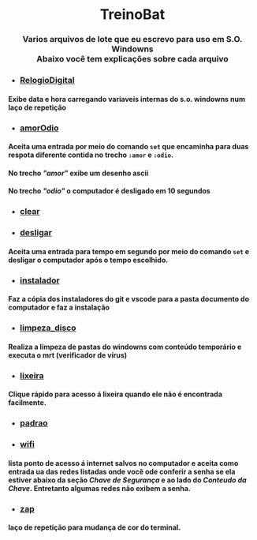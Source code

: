 <h1 align="center">TreinoBat</h1>

<h3 align="center">Varios arquivos de lote que eu escrevo para uso em S.O. Windowns<br>
Abaixo você tem explicações sobre cada arquivo
</h3>

- ### [RelogioDigital](https://github.com/CLedsonB/TreinoBat/blob/main/RelogioDigital.bat)

#### Exibe data e hora carregando variaveis internas do s.o. windowns num laço de repetição

- ### [amorOdio](https://github.com/CLedsonB/TreinoBat/blob/main/amorOdio.bat)

#### Aceita uma entrada por meio do comando ```set``` que encaminha para duas respota diferente contida no trecho ```:amor``` e ```:odio```.
#### No trecho _"amor"_ exibe um desenho ascii
#### No trecho _"odio"_ o computador é desligado em 10 segundos

- ### [clear](https://github.com/CLedsonB/TreinoBat/blob/main/clear.bat)

- ### [desligar](https://github.com/CLedsonB/TreinoBat/blob/main/desligar.bat)

#### Aceita uma entrada para tempo em segundo por meio do comando ```set``` e desligar o computador após o tempo escolhido.

- ### [instalador](https://github.com/CLedsonB/TreinoBat/blob/main/instalador.bat)

#### Faz a cópia dos instaladores do git e vscode para a pasta documento do computador e faz a instalação

- ### [limpeza_disco](https://github.com/CLedsonB/TreinoBat/blob/main/limpeza_disco.bat)

#### Realiza a limpeza de pastas do windowns com conteúdo temporário e executa o mrt (verificador de vírus)

- ### [lixeira](https://github.com/CLedsonB/TreinoBat/blob/main/lixeira.bat)

#### Clique rápido para acesso á lixeira quando ele não é encontrada facilmente.

- ### [padrao](https://github.com/CLedsonB/TreinoBat/blob/main/padrao.txt)
- ### [wifi](https://github.com/CLedsonB/TreinoBat/blob/main/wifi.bat)

#### lista ponto de acesso á internet salvos no computador e aceita como entrada ua das redes listadas onde você ode conferir a senha se ela estiver abaixo da seção _Chave de Segurança_ e ao lado do _Conteudo da Chave_. Entretanto algumas redes não exibem a senha.

- ### [zap](https://github.com/CLedsonB/TreinoBat/blob/main/zap.bat)

#### laço de repetição para mudança de cor do terminal.
